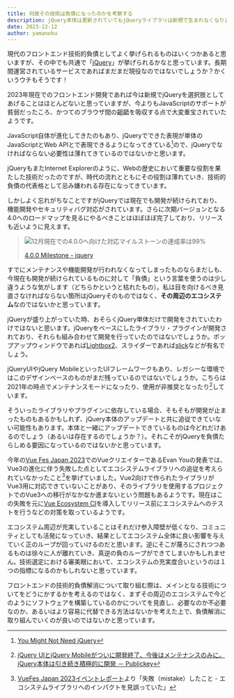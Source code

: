 ```yaml
---
title: 何故その技術は負債になったのかを考察する
description: jQuery本体は更新されていてもjQueryライブラリは新規で生まれなくなりましたね
date: 2023-12-12
author: yamanoku
---
```


現代のフロントエンド技術的負債としてよく挙げられるものはいくつかあると思いますが、その中でも共通で「[jQuery](https://jquery.com/)」が挙げられるかなと思っています。長期間運営されているサービスであればまだまだ現役なのではないでしょうか？かくいうウチもそうです！

2023年現在でのフロントエンド開発であれば今は新規でjQueryを選択肢としてあげることはほとんどないと思っていますが、今よりもJavaScriptのサポートが貧弱だったころ、かつてのブラウザ間の齟齬を吸収する点で大変重宝されていたようです。

JavaScript自体が進化してきたのもあり、jQueryでできた表現が単体のJavaScriptとWeb APIとで表現できるようになってきている[^1]ので、jQueryでなければならない必要性は薄れてきているのではないかと思います。

[^1]: [You Might Not Need jQuery](https://youmightnotneedjquery.com/)

jQueryもまたInternet Explorerのように、Webの歴史において重要な役割を果たした技術だったのですが、時代の流れとともにその役割は薄れていき、技術的負債の代表格として忌み嫌われる存在になってきています。

しかしよく忘れがちなことですがjQueryでは現在でも開発が続けられており、機能開発やセキュリティバグ対応がされています。さらに次期バージョンとなる4.0へのロードマップを見るにやるべきことはほぼほぼ完了しており、リリースも近いように見えます。

> ![12月現在での4.0.0へ向けた対応マイルストーンの達成率は99%](https://i.gyazo.com/e212c7f5437ea0ddf5e3d9a3b3112cda.png)
>
> [4.0.0 Milestone - jquery](https://github.com/jquery/jquery/milestone/7)

すでにメンテナンスや機能開発が行われなくなってしまったものならまだしも、今現在も開発が続けられているものに対して「負債」という言葉を使うのは少し違うような気がします（どちらかというと枯れたもの）。私は目を向けるべき見直さなければならない箇所はjQueryそのものではなく、**その周辺のエコシステム**なのではないかと思っています。

jQueryが盛り上がっていた時、おそらくjQuery単体だけで開発をされていたわけではないと思います。jQueryをベースにしたライブラリ・プラグインが開発されており、それらも組み合わせて開発を行っていたのではないでしょうか。ポップアップウィンドウであれば[Lightbox2](https://lokeshdhakar.com/projects/lightbox2/)、スライダーであれば[slick](https://kenwheeler.github.io/slick/)などが有名でしょう。

jQueryUIやjQuery MobileといったUIフレームワークもあり、レガシーな環境ではこのデザインベースのものがまだ残っているのではないでしょうか。こちらは2021年の時点でメンテナンスモードになったり、使用が非推奨となったり[^2]しています。

[^2]: [jQuery UIとjQuery Mobileがついに開発終了、今後はメンテナンスのみに。jQuery本体は引き続き積極的に開発 － Publickey](https://www.publickey1.jp/blog/21/jquery_uijquery_mobilejquery.html)

そういったライブラリやプラグインに依存している場合、そもそもが開発が止まったものもあるかもしれず、jQuery本体のアップデートと共に追従できていない可能性もあります。本体と一緒にアップデートできているものは今どれだけあるのでしょう（あるいは存在するのでしょうか？）。それこそがjQueryを負債たらしめる要因になっているのではないかと思っています。

今年の[Vue Fes Japan 2023](https://vuefes.jp/2023/)でのVueクリエイターであるEvan Youの発表では、Vue3の進化に伴う失敗した点としてエコシステムライブラリへの追従を考えられていなかったこと[^3]を挙げていました。Vue2向けで作られたライブラリがVue3用に対応できていないことがあり、そのライブラリを使用するプロジェクトでのVue3への移行がなかなか進まないという問題もあるようです。現在はこの失敗を元に[Vue Ecosystem CI](https://github.com/vuejs/ecosystem-ci)を導入してリリース前にエコシステムへのテストを行うなどの対策を取っているようです。

[^3]: [VueFes Japan 2023イベントレポート](https://gihyo.jp/article/2023/11/vuefes-japan-2023-report#gh6XUpRzap)より「失敗（mistake）したこと - エコシステムライブラリへのインパクトを見誤っていた」

エコシステム周辺が充実していることはそれだけ参入障壁が低くなり、コミュニティとしても活発になっていき、結果としてエコシステム全体に良い影響を与えていく正のループが回っていけるのだと思います。逆にそこが蔑ろにされつつあるものは徐々に人が離れていき、真逆の負のループができてしまいかもしれません。技術選定における審美眼において、エコシステムの充実度合いというのは１つの指標になるのかもしれないと思っています。

フロントエンドの技術的負債解消について取り組む際は、メインとなる技術についてをどうにかするかを考えるのではなく、まずその周辺のエコシステムで今どのようにソフトウェアを構築しているのかについてを見直し、必要なのか不必要なのか、あるいはより容易に代替できる方法はないかを考えた上で、負債解消に取り組んでいくのが良いのではないかと思っています。
